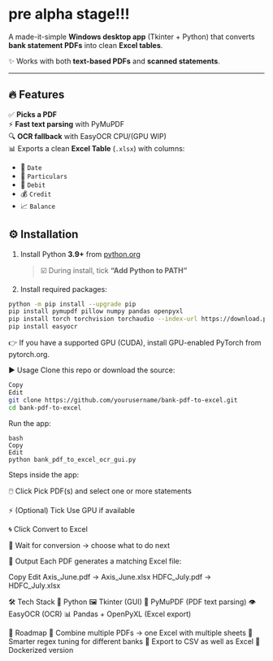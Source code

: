 # pre alpha stage!!! 

A made-it-simple **Windows desktop app** (Tkinter + Python) that converts **bank statement PDFs** into clean **Excel tables**.  

✨ Works with both **text-based PDFs** and **scanned statements**.  

---

## 🔥 Features  

✅ **Picks a PDF** \
⚡ **Fast text parsing** with PyMuPDF  
🔍 **OCR fallback** with EasyOCR CPU/(GPU WIP)  
📊 Exports a clean **Excel Table** (`.xlsx`) with columns:  
- 📅 `Date`  
- 📝 `Particulars`  
- 💸 `Debit`  
- 💰 `Credit`  
- 📈 `Balance`  


## ⚙️ Installation  

1. Install Python **3.9+** from [python.org](https://www.python.org/downloads/)  
   > ☑️ During install, tick **“Add Python to PATH”**  


2. Install required packages:  

```bash
python -m pip install --upgrade pip
pip install pymupdf pillow numpy pandas openpyxl
pip install torch torchvision torchaudio --index-url https://download.pytorch.org/whl/cpu
pip install easyocr


```
👉 If you have a supported GPU (CUDA), install GPU-enabled PyTorch from pytorch.org. 


▶️ Usage
Clone this repo or download the source:


```bash
Copy
Edit
git clone https://github.com/yourusername/bank-pdf-to-excel.git
cd bank-pdf-to-excel
```
Run the app:

```
bash
Copy
Edit
python bank_pdf_to_excel_ocr_gui.py
```

Steps inside the app:

🖱️ Click Pick PDF(s) and select one or more statements

⚡ (Optional) Tick Use GPU if available

🌀 Click Convert to Excel

🎉 Wait for conversion → choose what to do next

📂 Output
Each PDF generates a matching Excel file:

Copy
Edit
Axis_June.pdf   →   Axis_June.xlsx
HDFC_July.pdf   →   HDFC_July.xlsx

🛠️ Tech Stack 
🐍 Python
🖼️ Tkinter (GUI)
📖 PyMuPDF (PDF text parsing)
👁️ EasyOCR (OCR)
📊 Pandas + OpenPyXL (Excel export)

🚧 Roadmap
 📑 Combine multiple PDFs → one Excel with multiple sheets
 🔧 Smarter regex tuning for different banks
 📂 Export to CSV as well as Excel
 🐳 Dockerized version


